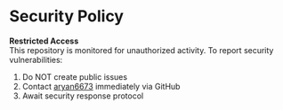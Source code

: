# Security Policy

**Restricted Access**  
This repository is monitored for unauthorized activity. To report security vulnerabilities:  
1. Do NOT create public issues  
2. Contact [aryan6673](https://github.com/aryan6673) immediately via GitHub  
3. Await security response protocol
